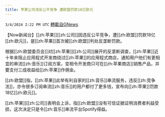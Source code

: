 ```yaml
---
title: 苹果公司违反公平竞争 遭欧盟罚款18亿欧元
---
```

`3/4/2024 2:22 PM UTC` [轉載自GNews](https://gnews.org/articles/2363985)

【Now新闻台】[[zh:苹果]][[zh:公司]]因违反公平竞争，遭[[zh:欧盟]]罚款18亿[[zh:欧元]]，是[[zh:苹果]]首次被[[zh:欧盟]]判处反垄断罚款。

根据[[zh:欧盟委员会]]对[[zh:苹果]][[zh:公司]]展开的反垄断调查，[[zh:苹果]]近十年来阻止应用程式开发商绕过[[zh:苹果]]的应用程式商店，通知用户他们有更相宜的串流[[zh:音乐]]订阅方案，变相令开发商只可在[[zh:苹果商店]]销售产品，并要支付三成收益给[[zh:苹果]]作佣金。

[[zh:欧盟]]指，[[zh:苹果]]此举有利自家的[[zh:音乐]]串流服务，违反[[zh:竞争法]]，亦令很多订阅串流[[zh:音乐]]的用户都付了更多钱，宣布向[[zh:苹果]]罚款18亿[[zh:欧元]]。

[[zh:苹果]][[zh:公司]]表明会上诉，指[[zh:欧盟]]没有可信证据证明消费者利益受损，这次决定只是令[[zh:音乐]]串流平台Spotify得益。
